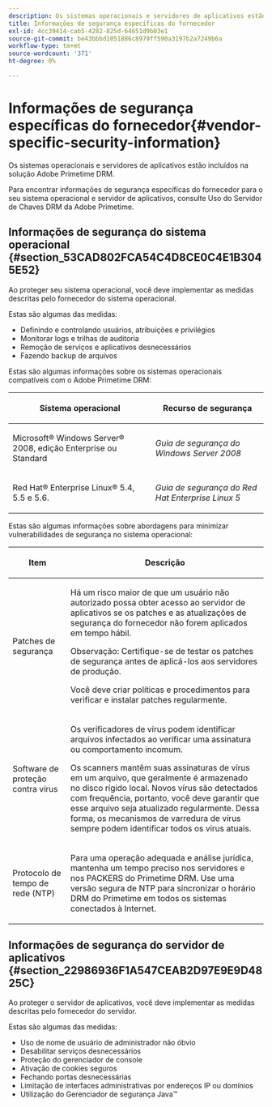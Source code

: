 ```yaml
---
description: Os sistemas operacionais e servidores de aplicativos estão incluídos na solução Adobe Primetime DRM.
title: Informações de segurança específicas do fornecedor
exl-id: 4cc39414-cab5-4282-825d-64651d9b03e1
source-git-commit: be43bbbd1051886c8979ff590a3197b2a7249b6a
workflow-type: tm+mt
source-wordcount: '371'
ht-degree: 0%

---
```


# Informações de segurança específicas do fornecedor{#vendor-specific-security-information}

Os sistemas operacionais e servidores de aplicativos estão incluídos na solução Adobe Primetime DRM.

Para encontrar informações de segurança específicas do fornecedor para o seu sistema operacional e servidor de aplicativos, consulte Uso do Servidor de Chaves DRM da Adobe Primetime.

## Informações de segurança do sistema operacional {#section_53CAD802FCA54C4D8CE0C4E1B3045E52}

Ao proteger seu sistema operacional, você deve implementar as medidas descritas pelo fornecedor do sistema operacional.

Estas são algumas das medidas:

* Definindo e controlando usuários, atribuições e privilégios
* Monitorar logs e trilhas de auditoria
* Remoção de serviços e aplicativos desnecessários
* Fazendo backup de arquivos

Estas são algumas informações sobre os sistemas operacionais compatíveis com o Adobe Primetime DRM:

<table frame="all" colsep="1" rowsep="1" class="+ topic/table adobe-d/table " id="table_ugl_kjz_n4"> 
 <thead class="- topic/thead "> 
  <tr rowsep="1" class="- topic/row "> 
   <th colname="1" class="- topic/entry entry"> <p class="- topic/p ">Sistema operacional </p> </th> 
   <th colname="2" class="- topic/entry entry"> <p class="- topic/p ">Recurso de segurança </p> </th> 
  </tr> 
 </thead>
 <tbody class="- topic/tbody "> 
  <tr rowsep="1" class="- topic/row "> 
   <td colname="1" class="- topic/entry "> <p class="- topic/p ">Microsoft® Windows Server® 2008, edição Enterprise ou Standard </p> </td> 
   <td colname="2" class="- topic/entry "> <p class="- topic/p "><i class="+ topic/ph hi-d/i ">Guia de segurança do Windows Server 2008</i> </p> </td> 
  </tr> 
  <tr rowsep="0" class="- topic/row "> 
   <td colname="1" class="- topic/entry "> <p class="- topic/p ">Red Hat® Enterprise Linux® 5.4, 5.5 e 5.6. </p> </td> 
   <td colname="2" class="- topic/entry "> <p class="- topic/p "><i class="+ topic/ph hi-d/i ">Guia de segurança do Red Hat Enterprise Linux 5</i> </p> </td> 
  </tr> 
 </tbody> 
</table>

Estas são algumas informações sobre abordagens para minimizar vulnerabilidades de segurança no sistema operacional:

<table frame="all" colsep="1" rowsep="1" class="+ topic/table adobe-d/table " id="table_whl_kjz_n4"> 
 <thead class="- topic/thead "> 
  <tr rowsep="1" class="- topic/row "> 
   <th colname="1" class="- topic/entry entry"> <p class="- topic/p ">Item </p> </th> 
   <th colname="2" class="- topic/entry entry"> <p class="- topic/p ">Descrição </p> </th> 
  </tr> 
 </thead>
 <tbody class="- topic/tbody "> 
  <tr rowsep="1" class="- topic/row "> 
   <td colname="1" class="- topic/entry "> <p class="- topic/p ">Patches de segurança </p> </td> 
   <td colname="2" class="- topic/entry "> <p class="- topic/p ">Há um risco maior de que um usuário não autorizado possa obter acesso ao servidor de aplicativos se os patches e as atualizações de segurança do fornecedor não forem aplicados em tempo hábil. </p> <p>Observação: Certifique-se de testar os patches de segurança antes de aplicá-los aos servidores de produção. </p> <p class="- topic/p ">Você deve criar políticas e procedimentos para verificar e instalar patches regularmente. </p> </td> 
  </tr> 
  <tr rowsep="1" class="- topic/row "> 
   <td colname="1" class="- topic/entry "> <p class="- topic/p ">Software de proteção contra vírus </p> </td> 
   <td colname="2" class="- topic/entry "> <p class="- topic/p ">Os verificadores de vírus podem identificar arquivos infectados ao verificar uma assinatura ou comportamento incomum. </p> <p>Os scanners mantêm suas assinaturas de vírus em um arquivo, que geralmente é armazenado no disco rígido local. Novos vírus são detectados com frequência, portanto, você deve garantir que esse arquivo seja atualizado regularmente. Dessa forma, os mecanismos de varredura de vírus sempre podem identificar todos os vírus atuais. </p> </td> 
  </tr> 
  <tr rowsep="0" class="- topic/row "> 
   <td colname="1" class="- topic/entry "> <p class="- topic/p ">Protocolo de tempo de rede (NTP) </p> </td> 
   <td colname="2" class="- topic/entry "> <p class="- topic/p ">Para uma operação adequada e análise jurídica, mantenha um tempo preciso nos servidores e nos PACKERS do Primetime DRM. Use uma versão segura de NTP para sincronizar o horário DRM do Primetime em todos os sistemas conectados à Internet. </p> </td> 
  </tr> 
 </tbody> 
</table>

## Informações de segurança do servidor de aplicativos {#section_22986936F1A547CEAB2D97E9E9D4825C}

Ao proteger o servidor de aplicativos, você deve implementar as medidas descritas pelo fornecedor do servidor.

Estas são algumas das medidas:

* Uso de nome de usuário de administrador não óbvio
* Desabilitar serviços desnecessários
* Proteção do gerenciador de console
* Ativação de cookies seguros
* Fechando portas desnecessárias
* Limitação de interfaces administrativas por endereços IP ou domínios
* Utilização do Gerenciador de segurança Java™
